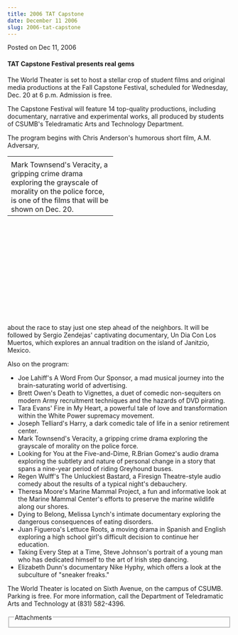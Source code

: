 ```yaml
---
title: 2006 TAT Capstone
date: December 11 2006
slug: 2006-tat-capstone
---
```





<span class="date">Posted on Dec 11, 2006    </span>
<h4>TAT Capstone Festival presents real gems</h4>
<p>The World Theater is set to host a stellar crop of student films
and original media productions at the Fall Capstone Festival,
scheduled for Wednesday, Dec. 20 at 6 p.m. Admission is free.</p>
<p>The Capstone Festival will feature 14 top-quality productions,
including documentary, narrative and experimental works, all
produced by students of CSUMB&apos;s Teledramatic Arts and Technology
Department.</p>
<p>The program begins with Chris Anderson&apos;s humorous short film,
A.M. Adversary,</p>
<table style="width:238px; height:360px">
<tr class="odd">
<td/>
</tr>
<tr class="even">
<td>Mark Townsend&apos;s Veracity, a gripping crime drama exploring the
grayscale of morality on the police force, is one of the films that
will be shown on Dec. 20.</td>
</tr>
</table>
about the race to stay just one step ahead of the neighbors. It
will be followed by Sergio Zendejas&apos; captivating documentary, Un
Dia Con Los Muertos, which explores an annual tradition on the
island of Janitzio, Mexico.
<p>Also on the program:</p>
<ul>
<li>Joe Lahiff&apos;s A Word From Our Sponsor, a mad musical journey
into the brain-saturating world of advertising.</li>
<li>Brett Owen&apos;s Death to Vignettes, a duet of comedic
non-sequiters on modern Army recruitment techniques and the hazards
of DVD pirating.</li>
<li>Tara Evans&apos; Fire in My Heart, a powerful tale of love and
transformation within the White Power supremacy movement.</li>
<li>Joseph Telliard&apos;s Harry, a dark comedic tale of life in a
senior retirement center.</li>
<li>Mark Townsend&apos;s Veracity, a gripping crime drama exploring the
grayscale of morality on the police force.</li>
<li>Looking for You at the Five-and-Dime, R.Brian Gomez&apos;s audio
drama exploring the subtlety and nature of personal change in a
story that spans a nine-year period of riding Greyhound buses.</li>
<li>Regen Wulff&apos;s The Unluckiest Bastard, a Firesign Theatre-style
audio comedy about the results of a typical night&apos;s
debauchery.</li>
<li>Theresa Moore&apos;s Marine Mammal Project, a fun and informative
look at the Marine Mammal Center&apos;s efforts to preserve the marine
wildlife along our shores.</li>
<li>Dying to Belong, Melissa Lynch&apos;s intimate documentary exploring
the dangerous consequences of eating disorders.</li>
<li>Juan Figueroa&apos;s Lettuce Roots, a moving drama in Spanish and
English exploring a high school girl&apos;s difficult decision to
continue her education.</li>
<li>Taking Every Step at a Time, Steve Johnson&apos;s portrait of a
young man who has dedicated himself to the art of Irish step
dancing.</li>
<li>Elizabeth Dunn&apos;s documentary Nike Hyphy, which offers a look at
the subculture of &quot;sneaker freaks.&quot;</li>
</ul>
<p>The World Theater is located on Sixth Avenue, on the campus of
CSUMB. Parking is free. For more information, call the Department
of Teledramatic Arts and Technology at (831) 582-4396.<br/></p>
<fieldset class="fieldgroup group-attachments">
<legend>Attachments</legend>
<div class="field field-type-emvideo field-field-attach-video">
<div class="field-items">
<div class="field-item odd">
<div class="emvideo emvideo-video emvideo-"/>
</div>
</div>
</div>
</fieldset>





